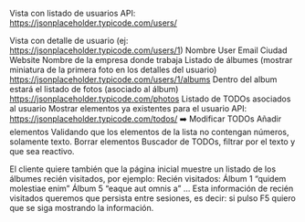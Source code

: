 Vista con listado de usuarios
API: https://jsonplaceholder.typicode.com/users/

Vista con detalle de usuario (ej: https://jsonplaceholder.typicode.com/users/1)
Nombre
User
Email
Ciudad
Website
Nombre de la empresa donde trabaja
Listado de álbumes (mostrar miniatura de la primera foto en los detalles del usuario) https://jsonplaceholder.typicode.com/users/1/albums
Dentro del album estará el listado de fotos (asociado al álbum) https://jsonplaceholder.typicode.com/photos
Listado de TODOs asociados al usuario
Mostrar elementos ya existentes para el usuario
API: https://jsonplaceholder.typicode.com/todos/
➡️ Modificar TODOs
Añadir elementos
Validando que los elementos de la lista no contengan números, solamente texto.
Borrar elementos
Buscador de TODOs, filtrar por el texto y que sea reactivo.

El cliente quiere también que la página inicial muestre un listado de los álbumes recién visitados, por ejemplo:
Recién visitados: Álbum 1 “quidem molestiae enim” Álbum 5 “eaque aut omnis a” …
Esta información de recién visitados queremos que persista entre sesiones, es decir: si pulso F5 quiero que se siga mostrando la información.
